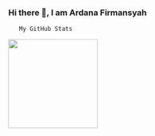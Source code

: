 ### Hi there 👋, I am Ardana Firmansyah

<!--
**danzlan12/danzlan12** is a ✨ _special_ ✨ repository because its `README.md` (this file) appears on your GitHub profile.

Here are some ideas to get you started:

- 🔭 I’m currently working on ...
- 🌱 I’m currently learning ...
- 👯 I’m looking to collaborate on ...
- 🤔 I’m looking for help with ...
- 💬 Ask me about ...
- 📫 How to reach me: ...
- 😄 Pronouns: ...
- ⚡ Fun fact: ...
-->


      

       My GitHub Stats
<img height="180em" src="https://github-readme-stats.vercel.app/api?username=danzlan12&show_icons=true&hide_border=true&&count_private=true&include_all_commits=true" />
